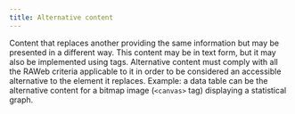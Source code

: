 ```yaml
---
title: Alternative content
---
```


Content that replaces another providing the same information but may be presented in a different way. This content may be in text form, but it may also be implemented using tags. Alternative content must comply with all the RAWeb criteria applicable to it in order to be considered an accessible alternative to the element it replaces. Example: a data table can be the alternative content for a bitmap image (`<canvas>` tag) displaying a statistical graph.
